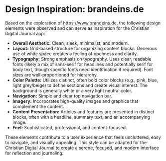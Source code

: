 # Design Inspiration: brandeins.de

Based on the exploration of https://www.brandeins.de, the following design elements were observed and can serve as inspiration for the Christian Digital Journal app:

*   **Overall Aesthetic:** Clean, sleek, minimalist, and modern.
*   **Layout:** Grid-based structure for organizing content blocks. Generous use of white space creates a feeling of openness and clarity.
*   **Typography:** Strong emphasis on typography. Uses clear, readable fonts (likely a mix of sans-serif for headlines and potentially serif for body text, though specific fonts need identification if required). Font sizes are well-proportioned for hierarchy.
*   **Color Palette:** Utilizes distinct, often bold color blocks (e.g., pink, blue, light grey/beige) to define sections and create visual interest. The background is generally white or a very light neutral color.
*   **Navigation:** Simple and clear top navigation bar.
*   **Imagery:** Incorporates high-quality images and graphics that complement the content.
*   **Content Presentation:** Articles and features are presented in distinct blocks, often with a headline, summary text, and an accompanying image.
*   **Feel:** Sophisticated, professional, and content-focused.

These elements contribute to a user experience that feels uncluttered, easy to navigate, and visually appealing. This style can be adapted for the Christian Digital Journal to create a serene, focused, and modern interface for reflection and journaling.
